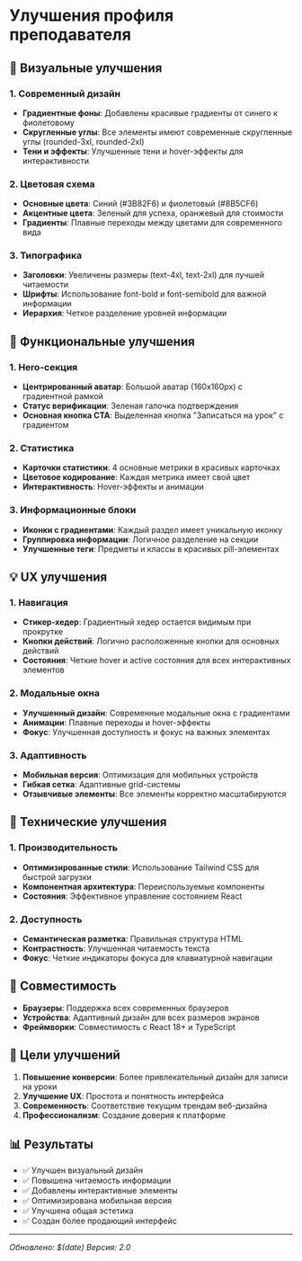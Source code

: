 # Улучшения профиля преподавателя

## 🎨 Визуальные улучшения

### 1. Современный дизайн
- **Градиентные фоны**: Добавлены красивые градиенты от синего к фиолетовому
- **Скругленные углы**: Все элементы имеют современные скругленные углы (rounded-3xl, rounded-2xl)
- **Тени и эффекты**: Улучшенные тени и hover-эффекты для интерактивности

### 2. Цветовая схема
- **Основные цвета**: Синий (#3B82F6) и фиолетовый (#8B5CF6)
- **Акцентные цвета**: Зеленый для успеха, оранжевый для стоимости
- **Градиенты**: Плавные переходы между цветами для современного вида

### 3. Типографика
- **Заголовки**: Увеличены размеры (text-4xl, text-2xl) для лучшей читаемости
- **Шрифты**: Использование font-bold и font-semibold для важной информации
- **Иерархия**: Четкое разделение уровней информации

## 🚀 Функциональные улучшения

### 1. Hero-секция
- **Центрированный аватар**: Большой аватар (160x160px) с градиентной рамкой
- **Статус верификации**: Зеленая галочка подтверждения
- **Основная кнопка CTA**: Выделенная кнопка "Записаться на урок" с градиентом

### 2. Статистика
- **Карточки статистики**: 4 основные метрики в красивых карточках
- **Цветовое кодирование**: Каждая метрика имеет свой цвет
- **Интерактивность**: Hover-эффекты и анимации

### 3. Информационные блоки
- **Иконки с градиентами**: Каждый раздел имеет уникальную иконку
- **Группировка информации**: Логичное разделение на секции
- **Улучшенные теги**: Предметы и классы в красивых pill-элементах

## 💡 UX улучшения

### 1. Навигация
- **Стикер-хедер**: Градиентный хедер остается видимым при прокрутке
- **Кнопки действий**: Логично расположенные кнопки для основных действий
- **Состояния**: Четкие hover и active состояния для всех интерактивных элементов

### 2. Модальные окна
- **Улучшенный дизайн**: Современные модальные окна с градиентами
- **Анимации**: Плавные переходы и hover-эффекты
- **Фокус**: Улучшенная доступность и фокус на важных элементах

### 3. Адаптивность
- **Мобильная версия**: Оптимизация для мобильных устройств
- **Гибкая сетка**: Адаптивные grid-системы
- **Отзывчивые элементы**: Все элементы корректно масштабируются

## 🔧 Технические улучшения

### 1. Производительность
- **Оптимизированные стили**: Использование Tailwind CSS для быстрой загрузки
- **Компонентная архитектура**: Переиспользуемые компоненты
- **Состояния**: Эффективное управление состоянием React

### 2. Доступность
- **Семантическая разметка**: Правильная структура HTML
- **Контрастность**: Улучшенная читаемость текста
- **Фокус**: Четкие индикаторы фокуса для клавиатурной навигации

## 📱 Совместимость

- **Браузеры**: Поддержка всех современных браузеров
- **Устройства**: Адаптивный дизайн для всех размеров экранов
- **Фреймворки**: Совместимость с React 18+ и TypeScript

## 🎯 Цели улучшений

1. **Повышение конверсии**: Более привлекательный дизайн для записи на уроки
2. **Улучшение UX**: Простота и понятность интерфейса
3. **Современность**: Соответствие текущим трендам веб-дизайна
4. **Профессионализм**: Создание доверия к платформе

## 📊 Результаты

- ✅ Улучшен визуальный дизайн
- ✅ Повышена читаемость информации
- ✅ Добавлены интерактивные элементы
- ✅ Оптимизирована мобильная версия
- ✅ Улучшена общая эстетика
- ✅ Создан более продающий интерфейс

---

*Обновлено: $(date)*
*Версия: 2.0*






